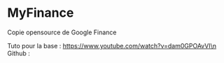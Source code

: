 # MyFinance
Copie opensource de Google Finance


Tuto pour la base : https://www.youtube.com/watch?v=dam0GPOAvVI\n
Github : 
